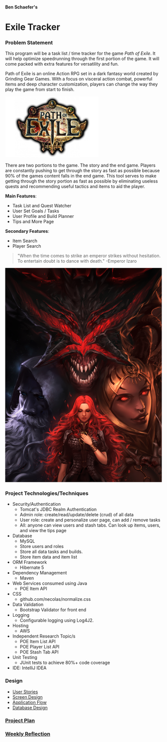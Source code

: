 #### Ben Schaefer's
# Exile Tracker


### Problem Statement
This program will be a task list / time tracker for the game *Path of Exile*. It will help optimize speedrunning
through the first portion of the game. It will come packed with extra features for versatility and fun.

Path of Exile is an online Action RPG set in a dark fantasy world created by Grinding Gear Games.
With a focus on visceral action combat, powerful items and deep character customization, players 
can change the way they play the game from start to finish. 

![Path of Exile Logo](src/main/webapp/images/poeLogo.png)

There are two portions to the game. The story and the end game. Players are constantly pushing to get through
the story as fast as possible because 90% of the games content falls in the end game. This tool serves to make 
getting through the story portion as fast as possible by eliminating useless quests and recommending 
useful tactics and items to aid the player. 

**Main Features**:
* Task List and Quest Watcher
* User Set Goals / Tasks
* User Profile and Build Planner
* Tips and More Page

**Secondary Features**:
* Item Search
* Player Search 

>"When the time comes to strike an emperor strikes without hesitation. 
>To entertain doubt is to dance with death." -Emperor Izaro

![Path of Exile Art](src/main/webapp/images/poeArt.png)
### Project Technologies/Techniques 

* Security/Authentication
  * Tomcat's JDBC Realm Authentication
  * Admin role: create/read/update/delete (crud) of all data
  * User role: create and personalize user page, can add / remove tasks
  * All: anyone can view users and stash tabs. Can look up items, users, and view the tips page
* Database
  * MySQL
  * Store users and roles
  * Store all data tasks and builds.
  * Store item data and item list
* ORM Framework
  * Hibernate 5
* Dependency Management
  * Maven
* Web Services consumed using Java
  * POE Item API
* CSS 
  * github.com/necolas/normalize.css
* Data Validation
  * Bootstrap Validator for front end
* Logging
  * Configurable logging using Log4J2. 
* Hosting
  * AWS
* Independent Research Topic/s
  * POE Item List API
  * POE Player List API
  * POE Stash Tab API
* Unit Testing
  * JUnit tests to achieve 80%+ code coverage 
* IDE: IntelliJ IDEA


### Design

* [User Stories](DesignDocuments/userStories.md)
* [Screen Design](DesignDocuments/screens.md)
* [Application Flow](DesignDocuments/applicationFlow.md)
* [Database Design](DesignDocuments/databaseDiagram.png)

### [Project Plan](projectPlan.md)

### [Weekly Reflection](TimeLog.md)